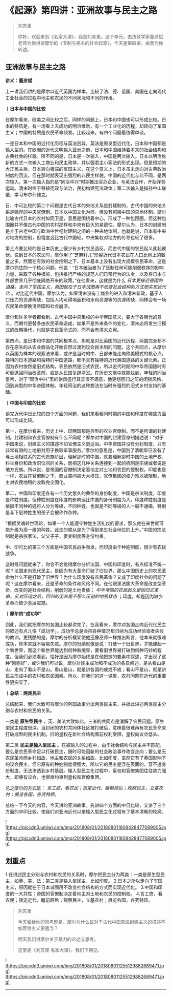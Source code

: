 # 《起源》第四讲：亚洲故事与民主之路

> 刘苏里
> 
> 你好，欢迎来到《名家大课》，我是刘苏里。这个单元，由法政学家董彦斌老师为你讲读摩尔的《专制与民主的社会起源》，今天是第四讲，由我为你转述。

## 亚洲故事与民主之路

 **讲义：董彦斌**

上一讲我们讲的是摩尔以近代英国为样本，比较了法、德、俄国、美国在走向现代工业社会的过程中地主和农民的不同状况和不同的作用。

 **丨日本与中国的比较**

在摩尔看来，欧美之间比较之后，同样的问题上，日本和中国也可以形成比较。日本的特质是，有一场看上去成功的明治维新，有一个工业化的历程，却转向了军国主义；中国的特质是农民革命频发。比较起来，有四个问题最值得单谈。

一是日本和中国的近代化历程与英法迥异，英法是原发型近代化，日本和中国都是输入型的。在欧洲的近代文明输入亚洲之前，日本和中国维持着本来的社会结构和古典社会的样貌。所不同的是，日本是一次输入，中国是两次输入。日本以明治维新的方式一次输入工商业和民主政体，并以强君主小宪法的形式出现。但是短期的大正民主后，日本转向极端的军国主义，在这个意义上，日本虽未走向对古典政治制度的回流，但在那时期表现出强烈的非民主样貌。中国的近代化与此不同，是两次输入，第一次输入指的是“同治中兴”时期推出官办企业，与英法合作，开始洋务运动。清末时终于移植宪政与法治，民初构建宪法政体；第二次输入是指孙中山联俄，学习布尔什维克。

日、中可比较的第二个问题是古代日本的央地关系是封建制的，古代中国的央地关系是强悍的中央官僚制。日本以中国文化为师，但没有照搬中国的央地体制。摩尔比喻古代日本的农村如同卫星，意思是围绕着中心，形成了一种包围圈，但这种包围圈并不像古代中国的农村那样和中央有巨大的紧密性。摩尔认为，日本的封建制是介于古老中国与欧洲中世纪封建制之间的一种央地体制，也就是说，日本有中央对地方的控制，但程度远比古代中国轻。中央集权对地方的传导也轻了很多。

第三点要比较的是日本历史上很少有乡村农民造反，而古代中国的农民起义此起彼伏。说到日本的农民时，摩尔用了“芝麻籽儿”形容近代日本农民在人口比例上的数量之多，然而在有效的社会控制之下，日本基本上没有出现大规模农民革命，这是摩尔抓住的一个核心问题。他说：“日本统治者为了压制任何可能削弱秩序的影响力量，采取了各种措施，包括推行严格的规范人们日常行为的法令，以及将日本与外部世界几乎彻底隔绝开来的政策。”在他看来，这就是为什么 *日本更接近德国的道路，走向了军国主义，原因就在于日本试图用不改变社会结构的方式而实现近代化* 。对比近代中国，摩尔认为，如果清末没有工商业的进入和清末新政，基于人口压力的资源稀缺，包括人均可耕地面积和水利资源等的资源稀缺，同样会有一场农民革命使晚清帝国和社会崩溃。

摩尔和许多学者都看到，古代中国中央集权的中华帝国意义，要大于各朝代的意义，而朝代更替多由农民革命造成，如果不是外来条件的变化，清末必将发生旧模式的改朝换代，也就是农民革命式的，而不会有清末立宪。

第四点，是日本和中国的共同根本点，那就是对比英国的近代历程，两国完全都不存在原生的从农业商品化开始自然过渡到议会民主制的问题。这个共同点，从摩尔以英国为样本的观察法来看，或许是当时的中、日都未能走向欧美模式的核心点。独特的日本道路和独特的中国道路，都不具有独特的近代英国道路的关键元素。正因为农村依然是旧式结构，农民依然是旧式农民，所以近代时期的中华帝国随时有可倒退回同治改革前，或是从民国复辟清室。在历史文献中就能找到，年轻的同治皇帝，对于“同治中兴”里的欧风盛行其实很不满意，他更想回归之前的闭锁风格，回到典型的中华帝国体制。年轻同治的这种想法在当时有强烈的旧式乡村支持的基础。

 **丨中国与印度的比较**

谈完近代中日比较的四个方面的问题，我们来看看同时期的中国和印度在哪些方面可以形成比较。

第一，在摩尔看来，历史上中、印两国都是典型的农业官僚制，而不是所谓的封建制。封建制和农业官僚制有什么不同呢？摩尔对中国的封建官僚制描述说：“对于中国来说，封建主义的描述不如官僚主义更适当。中华帝国并没有分封制度，只有非常有限的土地册封用于换取军事服务。”摩尔的意思是，中国到了清朝早已没有了与土地相联系的古代贵族阶层，理解那时的中国，就要理解那时中国的土地产权、科举身份和政治职位间的关系，而把这几种关系连接到一起的机制是宗族或者说是地方氏族。所以说，是帝国的官僚制决定着地主对土地和农民的控制权。印度也是一样，农业在官僚制之下，商业空间被大大挤压，官僚集团的权力难以被限制，地主对农民地租的收取完全固化。

第二，中国和印度还各有一个历史悠久的典型的身份制度，中国是宗法制度，印度是种姓制度。但种姓制度在印度的影响远比中国的身份制度为大。印度种姓制度是依据不同种的姓将人分为等级，不同种姓，也就是不同等级的人一般不通婚，特别是与下层种姓生的孩子会被称作杂种。

“根据灵魂转世理论，如果一个人能遵守种姓生活礼仪的要求，那么他在来世就可能升级为高一级的种姓。此生的顺从是为了得到来生社会地位的上升。”中国的宗法制就是宗族家法，父父子子，妻妾制度等身份约束。

中、印可比的第三个方面是中国农民战争频发，而印度由于种姓制度，很少有农民战争。

这时候问题就来了，你会不会觉得摩尔分析法国、中国和印度时，有点标准不统一呢？法国走向现代民主，是因为有大革命打破了旧世界，那么中国历史上的农民革命为什么不是打破了旧世界？为什么印度没有农民革命？又成了印度社会的问题了呢？这在摩尔看来，还是革命的条件和风格不同。在他眼里法国大革命是改变型革命，改变的是社会结构，削弱的是土地贵族； *中华帝国的农民起义是回归式革命，反对压迫之后，回归的无非是不那么压迫的地租状态* ；印度，却是因为缺少革命而缺少基层震撼。

 **丨摩尔的“成功学”**

到此，我们就把摩尔的各国比较都讲完了。在我看来，摩尔对各国走向近代化民主的叙述有点儿像「成功学」。成功学总是会把各种情况都归纳为成功经验或者失败的教训。更残酷的是，摩尔的分析框架使他还像巫师一样推出断言，他本来就很难成功，你本来就不容易失败。摩尔的归纳就像是说：打破一个旧世界，才能建起一个新世界，而这个新世界能达到何种新境界，要看旧世界被打破到何种巧妙的程度。但我们必须看到，恰好是因为摩尔始终是在他把握的要素中叙述，才出现了这种“刚刚好”，或许我们可以说，摩尔对民主成功和不成功的各自阐述，是从看山是山，走向了看山不是山。看山是山，就是讲各国的成或不成；看山不是山，就是讲民主形成中的农村和农民因素。所以，在我们的这一课里，农村问题在近代的重要性更突显了。

 **丨总结：两类民主**

总结起来，我们大致可将摩尔的列国故事分出两类民主来，并据此讲述两类民主分别与农村和农民的关系。

一类是 **原生型民主** ，英、美法大致如此，三者的共同点是消解了农民问题。原生型民主程度很深，当封闭的农村共同体社区被打破后，意味着很难再有农民革命来打破成型的民主机制。旧的皇权在新社会结构面前权利受限，皇权向议会低头。

第二类 **民主是输入型民主** 。在被输入的过程中，由于社会结构与民主并不匹配，要么是农民革命足以打破民主，随时可能因新的社会政治事件改变走向；要么是无农民革命而乡村如故，地主和农民的关系如故，比如印度，虽然它有了英国影响下的议会民主，但它原有的种姓制度很强大，所以它的民主是浮在表面的，穿不透身份制度，无法渗透到乡村基层。输入型民主化过程中，皇权和官僚集团往往势力强大，即使有议会，也很难约束到皇权和官僚集团。

总之摩尔的方式是： *言工商，看农民；锁定近代，瞻前顾后；观察民主，立基农村；展览各国，各究特质。*

总结一下今天的内容，今天讲的亚洲故事，先讲四个方面的中日比较，又讲了三个方面的中印比较，使我们对亚洲近代以来输入型民主化过程有了基本清晰的轮廓。

![https://piccdn3.umiwi.com/img/201808/01/201808011808428477089005.jpg](https://piccdn3.umiwi.com/img/201808/01/201808011808428477089005.jpg)

## 划重点

1.在讲述民主分别与农村和农民的关系时，摩尔把民主分为两类：一类是原生型民主，如英、美、法；第二类是输入型民主，比如印度。
2.日本之所以走向了军国主义，原因就在于日本试图用不改变社会结构的方式而实现近代化。
3.中国和印度的一大共性：帝国的官僚制决定着地主对土地和农民的控制权。
4.言工商，看农民；锁定近代，瞻前顾后；观察民主，立基农村；展览各国，各究特质。


> 刘苏里
> 
> 今天留给你的思考题是，摩尔为什么说对于古代中国来说封建主义的描述不如官僚主义更适当？
> 
> 明天我们讲摩尔关于暴力的论述与思考。
> 
> 这里是《刘苏里·名家大课》，我们下期见。

![https://piccdn3.umiwi.com/img/201808/01/201808011255129882689471.jpg](https://piccdn3.umiwi.com/img/201808/01/201808011255129882689471.jpg)

---
